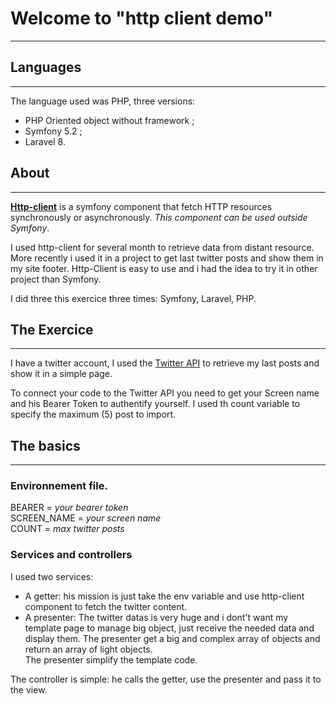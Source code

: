 # Welcome to "http client demo"
______________________________

## Languages
___________

The language used was PHP, three versions:

* PHP Oriented object without framework ;
* Symfony 5.2 ;
* Laravel 8.

## About
______
**[Http-client](https://github.com/symfony/http-client)** is a symfony component that fetch  HTTP resources synchronously or asynchronously. *This component can be used outside Symfony*.
    

I used http-client for several month to retrieve data from distant resource.  More recently i used it in a project to get 
last twitter posts and show them in my site footer. Http-Client is easy to use and i had the idea to try it in other project than Symfony.  

I did three this exercice three times: Symfony, Laravel, PHP.  

## The Exercice
______________

I have a twitter account, I used the [Twitter API](https://developer.twitter.com/en/docs/twitter-api) to retrieve my last posts and show it in a simple page.

To connect your code to the Twitter API you need to get your Screen name and his Bearer Token to authentify yourself.  I used th count variable to specify the maximum (5) post to import.  


## The basics
____________

### Environnement file.
BEARER = *your bearer token*  
SCREEN_NAME = *your screen name*  
COUNT = *max twitter posts*  

### Services and controllers  

I used two services:
* A getter: his mission is just take the env variable and use http-client component to fetch the twitter content. 
* A presenter: The twitter datas is very huge and i dont't want my template page to manage big object, just 
receive the needed data and display them.  The presenter get a big and complex array of objects and return an array of light objects.  
  The presenter simplify the template code.  
    
The controller is simple: he calls the getter, use the presenter and pass it to the view.


